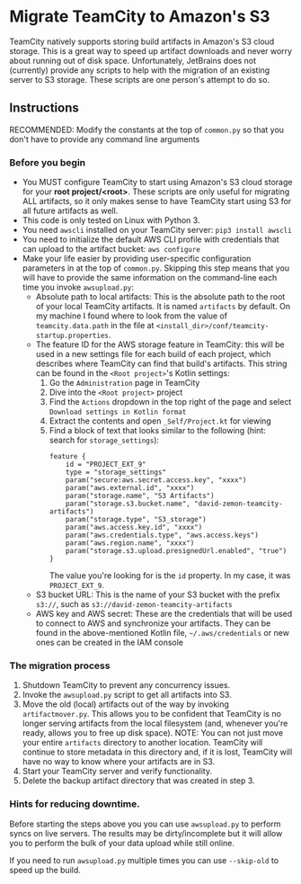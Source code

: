 Migrate TeamCity to Amazon's S3
===============================

TeamCity natively supports storing build artifacts in Amazon's S3 cloud storage. This is a great way to speed up 
artifact downloads and never worry about running out of disk space. Unfortunately, JetBrains does not (currently) 
provide any scripts to help with the migration of an existing server to S3 storage. These scripts are one person's 
attempt to do so.

Instructions
------------

RECOMMENDED: Modify the constants at the top of `common.py` so that you don't have to provide any command line arguments

### Before you begin

* You MUST configure TeamCity to start using Amazon's S3 cloud storage for your **root project/\<root\>**. 
  These scripts are only useful for migrating ALL artifacts, so it only makes sense to have TeamCity
  start using S3 for all future artifacts as well. 
* This code is only tested on Linux with Python 3.
* You need `awscli` installed on your TeamCity server: `pip3 install awscli`
* You need to initialize the default AWS CLI profile with credentials that can upload to the artifact bucket:
  `aws configure`
* Make your life easier by providing user-specific configuration parameters in at the top of `common.py`. Skipping 
  this step means that you will have to provide the same information on the command-line each time you invoke 
  `awsupload.py`:
  * Absolute path to local artifacts: This is the absolute path to the root of your local TeamCity artifacts. It is 
    named `artifacts` by default. On my machine I found where to look from the value of `teamcity.data.path` in the
    file at `<install_dir>/conf/teamcity-startup.properties`.
  * The feature ID for the AWS storage feature in TeamCity: this will be used in a new settings file for each 
    build of each project, which describes where TeamCity can find that build's artifacts. This string can be found 
    in the `<Root project>`'s Kotlin settings:
    1. Go the `Administration` page in TeamCity
    2. Dive into the `<Root project>` project
    3. Find the `Actions` dropdown in the top right of the page and select `Download settings in Kotlin format`
    4. Extract the contents and open `_Self/Project.kt` for viewing
    5. Find a block of text that looks similar to the following (hint: search for `storage_settings`):
       ```
       feature {
           id = "PROJECT_EXT_9"
           type = "storage_settings"
           param("secure:aws.secret.access.key", "xxxx")
           param("aws.external.id", "xxxx")
           param("storage.name", "S3 Artifacts")
           param("storage.s3.bucket.name", "david-zemon-teamcity-artifacts")
           param("storage.type", "S3_storage")
           param("aws.access.key.id", "xxxx")
           param("aws.credentials.type", "aws.access.keys")
           param("aws.region.name", "xxxx")
           param("storage.s3.upload.presignedUrl.enabled", "true")
       }
       ```
       The value you're looking for is the `id` property. In my case, it was `PROJECT_EXT_9`.
  * S3 bucket URL: This is the name of your S3 bucket with the prefix `s3://`, such as 
    `s3://david-zemon-teamcity-artifacts`
  * AWS key and AWS secret: These are the credentials that will be used to connect to AWS and synchronize your 
    artifacts. They can be found in the above-mentioned Kotlin file, `~/.aws/credentials` or new ones can be created in 
    the IAM console

### The migration process

1. Shutdown TeamCity to prevent any concurrency issues.
2. Invoke the `awsupload.py` script to get all artifacts into S3.
3. Move the old (local) artifacts out of the way by invoking `artifactmover.py`. This allows you to be confident that
   TeamCity is no longer serving artifacts from the local filesystem (and, whenever you're ready, allows you to free 
   up disk space).
   NOTE: You can not just move your entire `artifacts` directory to another location. TeamCity will continue to store
   metadata in this directory and, if it is lost, TeamCity will have no way to know where your artifacts are in S3.
4. Start your TeamCity server and verify functionality.
5. Delete the backup artifact directory that was created in step 3.

### Hints for reducing downtime.

Before starting the steps above you you can use `awsupload.py` to perform syncs on 
live servers. The results may be dirty/incomplete but it will allow you to perform the bulk of 
your data upload while still online. 

If you need to run `awsupload.py` multiple times you can use `--skip-old` to speed up the build.
